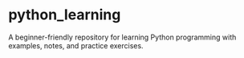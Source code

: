 # python_learning
A beginner-friendly repository for learning Python programming with examples, notes, and practice exercises.
